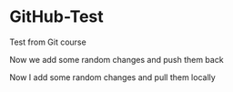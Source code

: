 # GitHub-Test
Test from Git course

Now we add some random changes and push them back

Now I add some random changes and pull them locally
